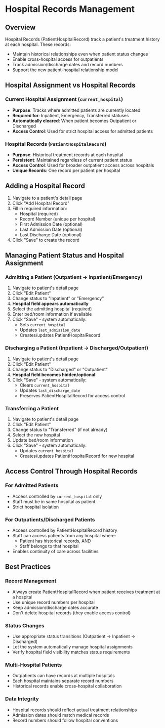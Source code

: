 # Hospital Records Management

## Overview

Hospital Records (PatientHospitalRecord) track a patient's treatment history at each hospital. These records:
- Maintain historical relationships even when patient status changes
- Enable cross-hospital access for outpatients
- Track admission/discharge dates and record numbers
- Support the new patient-hospital relationship model

## Hospital Assignment vs Hospital Records

### Current Hospital Assignment (`current_hospital`)
- **Purpose**: Tracks where admitted patients are currently located
- **Required for**: Inpatient, Emergency, Transferred statuses
- **Automatically cleared**: When patient becomes Outpatient or Discharged
- **Access Control**: Used for strict hospital access for admitted patients

### Hospital Records (`PatientHospitalRecord`)
- **Purpose**: Historical treatment records at each hospital
- **Persistent**: Maintained regardless of current patient status
- **Access Control**: Used for broader outpatient access across hospitals
- **Unique Records**: One record per patient per hospital

## Adding a Hospital Record

1. Navigate to a patient's detail page
2. Click "Add Hospital Record"
3. Fill in required information:
   - Hospital (required)
   - Record Number (unique per hospital)
   - First Admission Date (optional)
   - Last Admission Date (optional)
   - Last Discharge Date (optional)
4. Click "Save" to create the record

## Managing Patient Status and Hospital Assignment

### Admitting a Patient (Outpatient → Inpatient/Emergency)

1. Navigate to patient's detail page
2. Click "Edit Patient"
3. Change status to "Inpatient" or "Emergency"
4. **Hospital field appears automatically**
5. Select the admitting hospital (required)
6. Enter bed/room information if available
7. Click "Save" - system automatically:
   - Sets `current_hospital`
   - Updates `last_admission_date`
   - Creates/updates PatientHospitalRecord

### Discharging a Patient (Inpatient → Discharged/Outpatient)

1. Navigate to patient's detail page
2. Click "Edit Patient"
3. Change status to "Discharged" or "Outpatient"
4. **Hospital field becomes hidden/optional**
5. Click "Save" - system automatically:
   - Clears `current_hospital`
   - Updates `last_discharge_date`
   - Preserves PatientHospitalRecord for access control

### Transferring a Patient

1. Navigate to patient's detail page
2. Click "Edit Patient"
3. Change status to "Transferred" (if not already)
4. Select the new hospital
5. Update bed/room information
6. Click "Save" - system automatically:
   - Updates `current_hospital`
   - Creates/updates PatientHospitalRecord for new hospital

## Access Control Through Hospital Records

### For Admitted Patients
- Access controlled by `current_hospital` only
- Staff must be in same hospital as patient
- Strict hospital isolation

### For Outpatients/Discharged Patients
- Access controlled by PatientHospitalRecord history
- Staff can access patients from any hospital where:
  - Patient has historical records, AND
  - Staff belongs to that hospital
- Enables continuity of care across facilities

## Best Practices

### Record Management
- Always create PatientHospitalRecord when patient receives treatment at a hospital
- Use unique record numbers per hospital
- Keep admission/discharge dates accurate
- Don't delete hospital records (they enable access control)

### Status Changes
- Use appropriate status transitions (Outpatient → Inpatient → Discharged)
- Let the system automatically manage hospital assignments
- Verify hospital field visibility matches status requirements

### Multi-Hospital Patients
- Outpatients can have records at multiple hospitals
- Each hospital maintains separate record numbers
- Historical records enable cross-hospital collaboration

### Data Integrity
- Hospital records should reflect actual treatment relationships
- Admission dates should match medical records
- Record numbers should follow hospital conventions